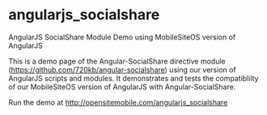 # angularjs_socialshare
AngularJS SocialShare Module Demo using MobileSiteOS version of AngularJS

This is a demo page of the Angular-SocialShare directive module (https://github.com/720kb/angular-socialshare) using our version of AngularJS scripts and modules. It demonstrates and tests the compatiblilty of our MobileSiteOS version of AngularJS with Angular-SocialShare.

Run the demo at http://opensitemobile.com/angularjs_socialshare
